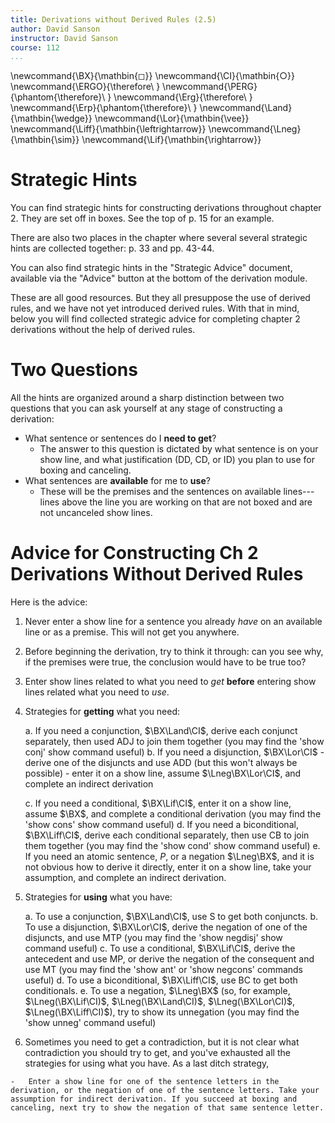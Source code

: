 ```yaml
---
title: Derivations without Derived Rules (2.5)
author: David Sanson
instructor: David Sanson
course: 112
...
```


\newcommand{\BX}{\mathbin{◻}}
\newcommand{\CI}{\mathbin{○}}
\newcommand{\ERGO}{\therefore\ }
\newcommand{\PERG}{\phantom{\therefore}\ }
\newcommand{\Erg}{\therefore\ }
\newcommand{\Erp}{\phantom{\therefore}\ }
\newcommand{\Land}{\mathbin{\wedge}}
\newcommand{\Lor}{\mathbin{\vee}}
\newcommand{\Liff}{\mathbin{\leftrightarrow}}
\newcommand{\Lneg}{\mathbin{\sim}}
\newcommand{\Lif}{\mathbin{\rightarrow}}

# Strategic Hints

You can find strategic hints for constructing derivations throughout chapter 2. They are set off in boxes. See the top of p. 15 for an example.

There are also two places in the chapter where several several strategic hints are collected together: p. 33 and pp. 43-44.

You can also find strategic hints in the "Strategic Advice" document, available via the "Advice" button at the bottom of the derivation module.

These are all good resources. But they all presuppose the use of derived rules, and we have not yet introduced derived rules. With that in mind, below you will find collected strategic advice for completing chapter 2 derivations without the help of derived rules.

# Two Questions

All the hints are organized around a sharp distinction between two questions that you can ask yourself at any stage of constructing a derivation:

-   What sentence or sentences do I **need to get**?
    -   The answer to this question is dictated by what sentence is on
        your show line, and what justification (DD, CD, or ID) you plan
        to use for boxing and canceling.
-   What sentences are **available** for me to **use**?
    -   These will be the premises and the sentences on available
        lines---lines above the line you are working on that are not
        boxed and are not uncanceled show lines.



# Advice for Constructing Ch 2 Derivations Without Derived Rules

Here is the advice:

1.  Never enter a show line for a sentence you already *have* on an
    available line or as a premise. This will not get you anywhere.

2.  Before beginning the derivation, try to think it through: can you
    see why, if the premises were true, the conclusion would have to be
    true too?

3.  Enter show lines related to what you need to *get* **before**
    entering show lines related what you need to *use*.

4.  Strategies for **getting** what you need:

    a.  If you need a conjunction, $\BX\Land\CI$, derive each conjunct
        separately, then used ADJ to join them together (you may find
        the 'show conj' show command useful)
    b.  If you need a disjunction, $\BX\Lor\CI$
        -   derive one of the disjuncts and use ADD (but this won't
            always be possible)
        -   enter it on a show line, assume $\Lneg\BX\Lor\CI$, and
            complete an indirect derivation

    c.  If you need a conditional, $\BX\Lif\CI$, enter it on a show
        line, assume $\BX$, and complete a conditional derivation (you
        may find the 'show cons' show command useful)
    d.  If you need a biconditional, $\BX\Liff\CI$, derive each
        conditional separately, then use CB to join them together (you
        may find the 'show cond' show command useful)
    e.  If you need an atomic sentence, $P$, or a negation $\Lneg\BX$,
        and it is not obvious how to derive it directly, enter it on a
        show line, take your assumption, and complete an indirect
        derivation.

5.  Strategies for **using** what you have:

    a.  To use a conjunction, $\BX\Land\CI$, use S to get both
        conjuncts.
    b.  To use a disjunction, $\BX\Lor\CI$, derive the negation of one
        of the disjuncts, and use MTP (you may find the 'show negdisj'
        show command useful)
    c.  To use a conditional, $\BX\Lif\CI$, derive the antecedent and
        use MP, or derive the negation of the consequent and use MT (you
        may find the 'show ant' or 'show negcons' commands useful)
    d.  To use a biconditional, $\BX\Liff\CI$, use BC to get both
        conditionals.
    e.  To use a negation, $\Lneg\BX$ (so, for example,
        $\Lneg(\BX\Lif\CI)$, $\Lneg(\BX\Land\CI)$, $\Lneg(\BX\Lor\CI)$,
        $\Lneg(\BX\Liff\CI)$), try to show its unnegation (you may find
        the 'show unneg' command useful)

6.   Sometimes you need to get a contradiction, but it is not clear what contradiction you should try to get, and you've exhausted all the strategies for using what you have. As a last ditch strategy,

    -   Enter a show line for one of the sentence letters in the derivation, or the negation of one of the sentence letters. Take your assumption for indirect derivation. If you succeed at boxing and canceling, next try to show the negation of that same sentence letter.


